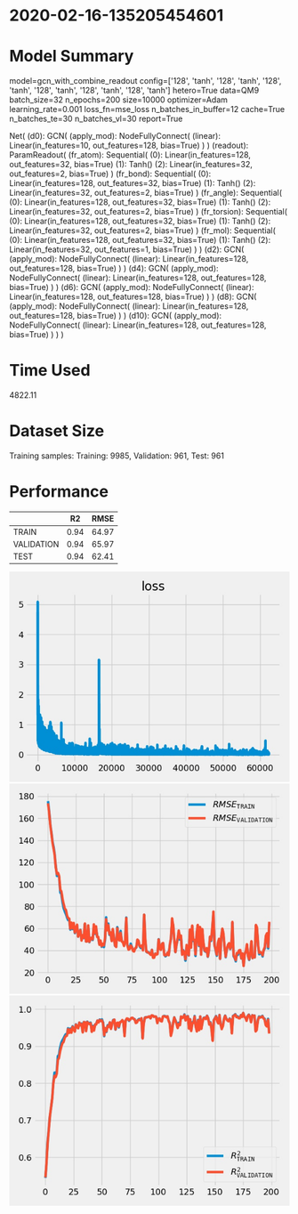 2020-02-16-135205454601
===========================
# Model Summary
model=gcn_with_combine_readout
config=['128', 'tanh', '128', 'tanh', '128', 'tanh', '128', 'tanh', '128', 'tanh', '128', 'tanh']
hetero=True
data=QM9
batch_size=32
n_epochs=200
size=10000
optimizer=Adam
learning_rate=0.001
loss_fn=mse_loss
n_batches_in_buffer=12
cache=True
n_batches_te=30
n_batches_vl=30
report=True

Net(
  (d0): GCN(
    (apply_mod): NodeFullyConnect(
      (linear): Linear(in_features=10, out_features=128, bias=True)
    )
  )
  (readout): ParamReadout(
    (fr_atom): Sequential(
      (0): Linear(in_features=128, out_features=32, bias=True)
      (1): Tanh()
      (2): Linear(in_features=32, out_features=2, bias=True)
    )
    (fr_bond): Sequential(
      (0): Linear(in_features=128, out_features=32, bias=True)
      (1): Tanh()
      (2): Linear(in_features=32, out_features=2, bias=True)
    )
    (fr_angle): Sequential(
      (0): Linear(in_features=128, out_features=32, bias=True)
      (1): Tanh()
      (2): Linear(in_features=32, out_features=2, bias=True)
    )
    (fr_torsion): Sequential(
      (0): Linear(in_features=128, out_features=32, bias=True)
      (1): Tanh()
      (2): Linear(in_features=32, out_features=2, bias=True)
    )
    (fr_mol): Sequential(
      (0): Linear(in_features=128, out_features=32, bias=True)
      (1): Tanh()
      (2): Linear(in_features=32, out_features=1, bias=True)
    )
  )
  (d2): GCN(
    (apply_mod): NodeFullyConnect(
      (linear): Linear(in_features=128, out_features=128, bias=True)
    )
  )
  (d4): GCN(
    (apply_mod): NodeFullyConnect(
      (linear): Linear(in_features=128, out_features=128, bias=True)
    )
  )
  (d6): GCN(
    (apply_mod): NodeFullyConnect(
      (linear): Linear(in_features=128, out_features=128, bias=True)
    )
  )
  (d8): GCN(
    (apply_mod): NodeFullyConnect(
      (linear): Linear(in_features=128, out_features=128, bias=True)
    )
  )
  (d10): GCN(
    (apply_mod): NodeFullyConnect(
      (linear): Linear(in_features=128, out_features=128, bias=True)
    )
  )
)
# Time Used 
4822.11

# Dataset Size
Training samples: 
Training: 9985, Validation: 961, Test: 961
# Performance
|              |R2            |RMSE          |
|------------- |------------- |------------- |
|TRAIN         |0.94          |64.97         |
|VALIDATION    |0.94          |65.97         |
|TEST          |0.94          |62.41         |

<div align="center"><img src="loss.jpg" width="600"></div>
<div align="center"><img src="RMSE.jpg" width="600"></div>
<div align="center"><img src="R2.jpg" width="600"></div>